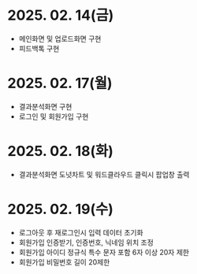 # 2025. 02. 14(금)
- 메인화면 및 업로드화면 구현
- 피드백톡 구현

# 2025. 02. 17(월)
- 결과분석화면 구현
- 로그인 및 회원가입 구현


# 2025. 02. 18(화)
- 결과분석화면 도넛차트 및 워드클라우드 클릭시 팝업창 출력

# 2025. 02. 19(수)
- 로그아웃 후 재로그인시 입력 데이터 초기화
- 회원가입 인증받기, 인증번호, 닉네임 위치 조정
- 회원가입 아이디 정규식 특수 문자 포함 6자 이상 20자 제한 
- 회원가입 비밀번호 길이 20제한

